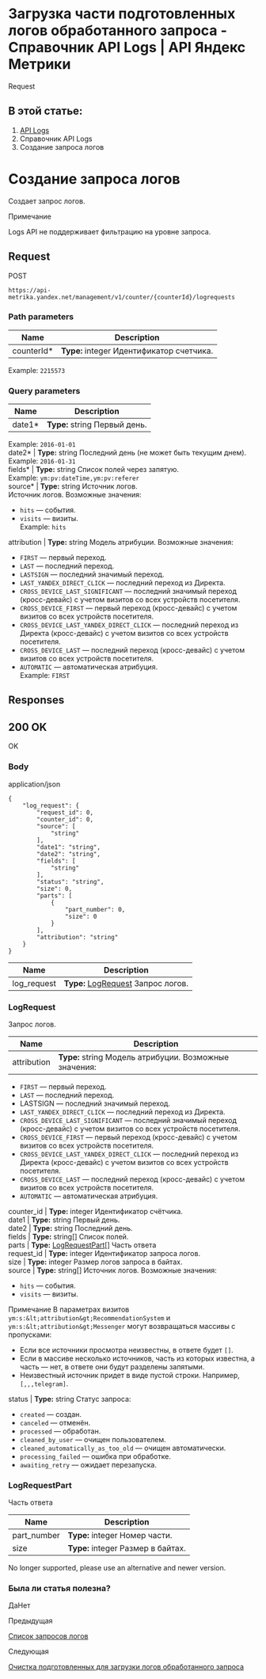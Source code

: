 # Загрузка части подготовленных логов обработанного запроса - Справочник API Logs | API Яндекс Метрики

Request

## В этой статье:

  1. [API Logs](../index.md)
  2. Справочник API Logs
  3. Создание запроса логов

# Создание запроса логов

Создает запрос логов.

Примечание

Logs API не поддерживает фильтрацию на уровне запроса.

## [](ru/logs/openapi/createLogRequest#request)Request

POST
    
    
    https://api-metrika.yandex.net/management/v1/counter/{counterId}/logrequests
    

### [](ru/logs/openapi/createLogRequest#path-parameters)Path parameters

**Name** |  **Description**  
---|---  
counterId* |  **Type:** integer<int32> Идентификатор счетчика.  
Example: `2215573`  
  
### [](ru/logs/openapi/createLogRequest#query-parameters)Query parameters

**Name** |  **Description**  
---|---  
date1* |  **Type:** string Первый день.  
Example: `2016-01-01`  
date2* |  **Type:** string Последний день (не может быть текущим днем).  
Example: `2016-01-31`  
fields* |  **Type:** string Список полей через запятую.  
Example: `ym:pv:dateTime,ym:pv:referer`  
source* |  **Type:** string Источник логов.  
Источник логов. Возможные значения:

  * `hits` — события.
  * `visits` — визиты.   
Example: `hits`

  
attribution |  **Type:** string Модель атрибуции. Возможные значения:

  * `FIRST` — первый переход.
  * `LAST` — последний переход.
  * `LASTSIGN` — последний значимый переход.
  * `LAST_YANDEX_DIRECT_CLICK` — последний переход из Директа.
  * `CROSS_DEVICE_LAST_SIGNIFICANT` — последний значимый переход (кросс-девайс) с учетом визитов со всех устройств посетителя.
  * `CROSS_DEVICE_FIRST` — первый переход (кросс-девайс) с учетом визитов со всех устройств посетителя.
  * `CROSS_DEVICE_LAST_YANDEX_DIRECT_CLICK` — последний переход из Директа (кросс-девайс) с учетом визитов со всех устройств посетителя.
  * `CROSS_DEVICE_LAST` — последний переход (кросс-девайс) с учетом визитов со всех устройств посетителя.
  * `AUTOMATIC` — автоматическая атрибуция.  
Example: `FIRST`

  
  
## [](ru/logs/openapi/createLogRequest#responses)Responses

## [](ru/logs/openapi/createLogRequest#200-ok)200 OK

OK

### [](ru/logs/openapi/createLogRequest#body)Body

application/json
    
    
    {
        "log_request": {
            "request_id": 0,
            "counter_id": 0,
            "source": [
                "string"
            ],
            "date1": "string",
            "date2": "string",
            "fields": [
                "string"
            ],
            "status": "string",
            "size": 0,
            "parts": [
                {
                    "part_number": 0,
                    "size": 0
                }
            ],
            "attribution": "string"
        }
    }
    

**Name** |  **Description**  
---|---  
log_request |  **Type:** [LogRequest](createlogrequest.md) Запрос логов.  
  
### [](ru/logs/openapi/createLogRequest#logrequest)LogRequest

Запрос логов.

**Name** |  **Description**  
---|---  
attribution |  **Type:** string Модель атрибуции. Возможные значения:

  * `FIRST` — первый переход.
  * `LAST` — последний переход.
  * LASTSIGN — последний значимый переход.
  * `LAST_YANDEX_DIRECT_CLICK` — последний переход из Директа.
  * `CROSS_DEVICE_LAST_SIGNIFICANT` — последний значимый переход (кросс-девайс) с учетом визитов со всех устройств посетителя.
  * `CROSS_DEVICE_FIRST` — первый переход (кросс-девайс) с учетом визитов со всех устройств посетителя.
  * `CROSS_DEVICE_LAST_YANDEX_DIRECT_CLICK` — последний переход из Директа (кросс-девайс) с учетом визитов со всех устройств посетителя.
  * `CROSS_DEVICE_LAST` — последний переход (кросс-девайс) с учетом визитов со всех устройств посетителя.
  * `AUTOMATIC` — автоматическая атрибуция.

  
counter_id |  **Type:** integer<int32> Идентификатор счётчика.  
date1 |  **Type:** string Первый день.  
date2 |  **Type:** string Последний день.  
fields |  **Type:** string[] Список полей.  
parts |  **Type:** [LogRequestPart](createlogrequest.md)[] Часть ответа  
request_id |  **Type:** integer<int32> Идентификатор запроса логов.  
size |  **Type:** integer Размер логов запроса в байтах.  
source |  **Type:** string[] Источник логов. Возможные значения:

  * `hits` — события.
  * `visits` — визиты.

Примечание В параметрах визитов `ym:s:&lt;attribution&gt;RecommendationSystem` и `ym:s:&lt;attribution&gt;Messenger` могут возвращаться массивы с пропусками:

  * Если все источники просмотра неизвестны, в ответе будет `[]`.
  * Если в массиве несколько источников, часть из которых известна, а часть — нет, в ответе они будут разделены запятыми.
  * Неизвестный источник придет в виде пустой строки. Например, `[,,,telegram]`.

  
status |  **Type:** string Статус запроса:

  * `created` — создан.
  * `canceled` — отменён.
  * `processed` — обработан.
  * `cleaned_by_user` — очищен пользователем.
  * `cleaned_automatically_as_too_old` — очищен автоматически.
  * `processing_failed` — ошибка при обработке.
  * `awaiting_retry` — ожидает перезапуска.

  
  
### [](ru/logs/openapi/createLogRequest#logrequestpart)LogRequestPart

Часть ответа

**Name** |  **Description**  
---|---  
part_number |  **Type:** integer<int32> Номер части.  
size |  **Type:** integer<int64> Размер в байтах.  
  
No longer supported, please use an alternative and newer version.

### Была ли статья полезна?

ДаНет

Предыдущая

[Список запросов логов](getlogrequests.md)

Следующая

[Очистка подготовленных для загрузки логов обработанного запроса](clean.md)